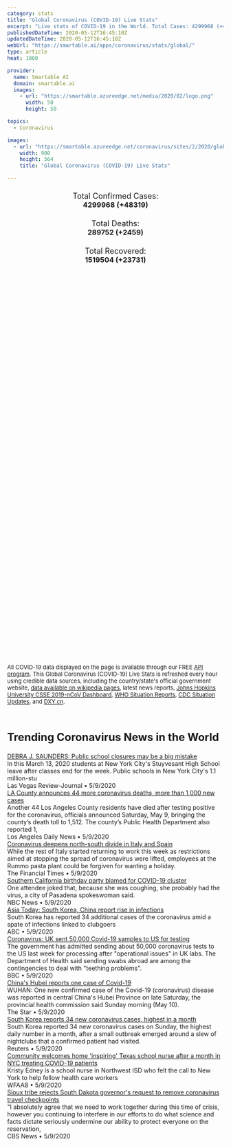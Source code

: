```yaml
---
category: stats
title: "Global Coronavirus (COVID-19) Live Stats"
excerpt: "Live stats of COVID-19 in the World. Total Cases: 4299968 (+48319), Deaths: 289752 (+2459), Recoveries: 1519504(+23731)."
publishedDateTime: 2020-05-12T16:45:10Z
updatedDateTime: 2020-05-12T16:45:10Z
webUrl: "https://smartable.ai/apps/coronavirus/stats/global/"
type: article
heat: 1000

provider:
  name: Smartable AI
  domain: smartable.ai
  images:
    - url: "https://smartable.azureedge.net/media/2020/02/logo.png"
      width: 50
      height: 50

topics:
  - Coronavirus

images:
  - url: "https://smartable.azureedge.net/coronavirus/sites/2/2020/global.jpg"
    width: 900
    height: 564
    title: "Global Coronavirus (COVID-19) Live Stats"

---
```

<div class="total-stats" style="text-align: center;">
    <h3>
	    <div style="font-size: 18px; font-weight: 400;">Total Confirmed Cases:</div>
	    4299968 (<span class='red'>+48319</span>)
    </h3>
    <h3>
	    <div style="font-size: 18px; font-weight: 400;">Total Deaths:</div>
	    289752 (<span class='red'>+2459</span>)
    </h3>
    <h3>
	    <div style="font-size: 18px; font-weight: 400;">Total Recovered:</div>
	    1519504 (<span class='green'>+23731</span>)
    </h3>
</div>

<script type="text/javascript" src="https://www.gstatic.com/charts/loader.js"></script>

<div id="time_series_chart" style="width: 100%; height: 400px;"></div>
<script type="text/javascript">
  google.charts.load('current', {'packages':['corechart']});
  google.charts.setOnLoadCallback(drawChart);
  function drawChart() {
    var data = google.visualization.arrayToDataTable([
      ['Date', 'Total Cases', 'Total Deaths', 'Total Recovered'],
      ['1/22/2020', 554, 17, 28],['1/23/2020', 653, 18, 30],['1/24/2020', 941, 26, 36],['1/25/2020', 1434, 42, 39],['1/26/2020', 2118, 56, 52],['1/27/2020', 2927, 82, 61],['1/28/2020', 5578, 131, 107],['1/29/2020', 6166, 133, 126],['1/30/2020', 8233, 171, 143],['1/31/2020', 9927, 213, 222],['2/1/2020', 12037, 259, 284],['2/2/2020', 16787, 362, 471],['2/3/2020', 19881, 426, 623],['2/4/2020', 23892, 492, 852],['2/5/2020', 27635, 564, 1121],['2/6/2020', 30794, 634, 1487],['2/7/2020', 34391, 719, 2011],['2/8/2020', 37120, 806, 2614],['2/9/2020', 40150, 906, 3244],['2/10/2020', 42762, 1013, 3944],['2/11/2020', 44802, 1113, 4683],['2/12/2020', 45221, 1118, 5151],['2/13/2020', 60368, 1371, 6295],['2/14/2020', 66885, 1523, 8054],['2/15/2020', 69030, 1666, 9395],['2/16/2020', 71224, 1770, 10865],['2/17/2020', 73258, 1868, 12583],['2/18/2020', 75136, 2007, 14352],['2/19/2020', 75639, 2122, 16121],['2/20/2020', 76197, 2247, 18178],['2/21/2020', 76819, 2251, 18890],['2/22/2020', 78572, 2458, 22886],['2/23/2020', 78958, 2469, 23394],['2/24/2020', 79561, 2629, 25228],['2/25/2020', 80406, 2708, 27906],['2/26/2020', 81379, 2770, 30387],['2/27/2020', 82736, 2814, 33280],['2/28/2020', 84102, 2872, 36714],['2/29/2020', 85999, 2941, 39785],['3/1/2020', 88356, 2996, 42719],['3/2/2020', 90293, 3085, 45605],['3/3/2020', 92824, 3160, 48231],['3/4/2020', 95097, 3254, 51173],['3/5/2020', 97859, 3348, 53799],['3/6/2020', 101759, 3460, 55867],['3/7/2020', 105796, 3558, 58361],['3/8/2020', 109758, 3802, 60714],['3/9/2020', 113471, 3988, 62514],['3/10/2020', 118139, 4262, 64406],['3/11/2020', 125774, 4611, 67010],['3/12/2020', 134155, 4976, 69079],['3/13/2020', 145731, 5436, 72505],['3/14/2020', 156873, 5839, 75893],['3/15/2020', 168668, 6516, 77708],['3/16/2020', 182807, 7171, 79832],['3/17/2020', 198674, 7989, 82706],['3/18/2020', 219190, 8966, 85729],['3/19/2020', 245687, 10047, 88425],['3/20/2020', 276386, 11419, 91929],['3/21/2020', 308268, 13073, 95621],['3/22/2020', 339251, 14721, 99048],['3/23/2020', 381628, 16555, 101556],['3/24/2020', 423197, 18924, 108468],['3/25/2020', 472164, 21316, 114588],['3/26/2020', 533644, 24090, 122334],['3/27/2020', 597501, 27375, 131107],['3/28/2020', 665002, 30854, 139541],['3/29/2020', 737292, 34525, 148096],['3/30/2020', 798302, 38268, 160899],['3/31/2020', 869454, 42725, 172531],['4/1/2020', 952771, 47787, 194713],['4/2/2020', 1031327, 53664, 211805],['4/3/2020', 1113671, 59390, 226513],['4/4/2020', 1194673, 65238, 246752],['4/5/2020', 1267735, 69973, 262634],['4/6/2020', 1338712, 75318, 284387],['4/7/2020', 1414326, 82609, 300646],['4/8/2020', 1500008, 88960, 328788],['4/9/2020', 1585405, 96185, 355165],['4/10/2020', 1680140, 103299, 377401],['4/11/2020', 1756993, 109372, 404474],['4/12/2020', 1854028, 114771, 435166],['4/13/2020', 1924537, 120225, 457636],['4/14/2020', 1999887, 127273, 493610],['4/15/2020', 2080939, 135079, 510922],['4/16/2020', 2176752, 143552, 548174],['4/17/2020', 2266531, 154821, 566644],['4/18/2020', 2343146, 161474, 593739],['4/19/2020', 2421344, 165969, 620803],['4/20/2020', 2495422, 171256, 647153],['4/21/2020', 2568640, 178042, 681610],['4/22/2020', 2646686, 184795, 708870],['4/23/2020', 2734566, 191441, 737543],['4/24/2020', 2832547, 197889, 786066],['4/25/2020', 2926221, 203740, 833231],['4/26/2020', 2999132, 207389, 877022],['4/27/2020', 3069410, 212101, 916866],['4/28/2020', 3144395, 218224, 952107],['4/29/2020', 3223810, 228560, 995771],['4/30/2020', 3309963, 234269, 1033606],['5/1/2020', 3393481, 239302, 1070466],['5/2/2020', 3483205, 244858, 1110695],['5/3/2020', 3564075, 248556, 1142380],['5/4/2020', 3640979, 252726, 1183660],['5/5/2020', 3721548, 258245, 1218567],['5/6/2020', 3816803, 264918, 1277832],['5/7/2020', 3913723, 270537, 1317352],['5/8/2020', 4010649, 276018, 1358428],['5/9/2020', 4097330, 280282, 1411984],['5/10/2020', 4176646, 283728, 1462759],['5/11/2020', 4251649, 287293, 1495773],['5/12/2020', 4299968, 289752, 1519504],
    ]);
    var options = {
      curveType: 'none',
      chartArea: {'width': '80%', 'height': '80%'},
      legend: { position: 'top' },
      lineWidth: 5,
      colors: ['#f60109', '#444444', '#81B71F']
    };
    var chart = new google.visualization.LineChart(document.getElementById('time_series_chart'));
    chart.draw(data, options);
  }
</script>

<div id="geo_chart" style="width: 100%; height: 500px;"></div>
<script type="text/javascript">
  google.charts.load('current', {
    'packages':['geochart'],
    'mapsApiKey': 'AIzaSyDk1HhVhLaveyKrUhhHZ5YwzIpEcbdal6U'
  });
  google.charts.setOnLoadCallback(drawRegionsMap);
  function drawRegionsMap() {
    var data = google.visualization.arrayToDataTable([
      ['Location', 'Total Cases', 'Total Deaths'],
      ["Afghanistan", 4963, 127],["Albania", 876, 31],["Algeria", 6067, 515],["Andorra", 755, 48],["Angola", 45, 2],["Anguilla", 3, 0],["Antigua and Barbuda", 25, 3],["Argentina", 6278, 317],["Armenia", 3538, 47],["Aruba", 101, 3],["Australia", 6971, 97],["Austria", 15961, 623],["Azerbaijan", 2589, 32],["Bahamas", 93, 11],["Bahrain", 5409, 9],["Bangladesh", 16660, 250],["Barbados", 84, 7],["Belarus", 24873, 142],["Belgium", 53779, 8761],["Belize", 18, 2],["Benin", 327, 2],["Bermuda", 119, 8],["Bhutan", 11, 0],["Bolivia", 2831, 122],["Bosnia and Herzegovina", 2158, 117],["Botswana", 24, 1],["Brazil", 172162, 11978],["British Virgin Islands", 7, 1],["Brunei", 141, 1],["Bulgaria", 2023, 95],["Burkina Faso", 760, 50],["Burma", 180, 6],["Cabo Verde", 267, 2],["Cambodia", 122, 0],["Cameroon", 2689, 125],["Canada", 71303, 5119],["Cape Verde", 1, 0],["CAR", 1, 0],["Cayman Islands", 84, 1],["Central African Republic", 143, 0],["Chad", 357, 40],["Channel Islands", 546, 41],["Chile", 31721, 335],["China", 84012, 4637],["Colombia", 11613, 479],["Costa Rica", 801, 7],["Cote d'Ivoire", 1730, 21],["Croatia", 2207, 91],["Cruise Ship: Diamond Princess", 712, 13],["Cuba", 1783, 77],["Curacao", 16, 1],["Cyprus", 903, 16],["Czechia", 8198, 283],["Democratic Republic of the Congo", 1102, 44],["Denmark", 10591, 533],["Djibouti", 1227, 3],["Dominica", 16, 0],["Dominican Republic", 10900, 402],["East Timor", 1, 0],["Ecuador", 30298, 2145],["Egypt", 9746, 533],["El Salvador", 998, 18],["Equatorial Guinea", 439, 4],["Eritrea", 39, 0],["Estonia", 1746, 61],["Eswatini", 175, 2],["Ethiopia", 261, 5],["Faeroe Islands", 187, 0],["Faroe Islands", 187, 0],["Fench Guiana", 5, 0],["Fiji", 18, 0],["Finland", 6003, 275],["France", 177423, 26643],["French Guiana", 144, 1],["French Polynesia", 60, 0],["Gabon", 802, 9],["Gambia", 22, 1],["Georgia", 639, 11],["Germany", 172812, 7676],["Ghana", 5127, 22],["Gibraltar", 147, 0],["Greece", 2744, 152],["Greenland", 11, 0],["Grenada", 21, 0],["Guadeloupe", 154, 13],["United States", 1383230, 81979],["Guatemala", 1114, 26],["Guernsey", 1, 0],["Guinea", 2213, 11],["Guinea-Bissau", 761, 3],["Guyana", 109, 10],["Haiti", 209, 16],["Holy See", 12, 0],["Honduras", 2100, 116],["Hungary", 3313, 425],["Iceland", 1801, 10],["India", 73981, 2408],["Indonesia", 14749, 1007],["Iran", 110767, 6733],["Iraq", 2913, 112],["Ireland", 23135, 1467],["Isle of Man", 330, 23],["Israel", 16526, 258],["Italy", 221216, 30911],["Jamaica", 505, 9],["Japan", 15847, 633],["Jersey", 2, 0],["Jordan", 576, 9],["Kazakhstan", 5279, 32],["Kenya", 715, 36],["Kosovo", 884, 28],["Kuwait", 10277, 75],["Kyrgyzstan", 1037, 12],["Laos", 19, 0],["Latvia", 950, 18],["Lebanon", 870, 26],["Liberia", 211, 20],["Libya", 64, 3],["Liechtenstein", 82, 1],["Lithuania", 1491, 50],["Luxembourg", 3894, 102],["Madagascar", 193, 0],["Malaysia", 6742, 109],["Maldives", 904, 3],["Mali", 712, 39],["Malta", 506, 5],["Martinique", 187, 14],["Mauritania", 8, 1],["Mauritius", 334, 10],["Mayotte", 1023, 11],["Mexico", 36327, 3573],["Moldova", 4995, 175],["Monaco", 96, 4],["Mongolia", 42, 0],["Montenegro", 324, 9],["Montserrat", 11, 1],["Morocco", 6380, 188],["Mozambique", 103, 0],["MS Zaandam", 9, 2],["Myanmar", 180, 6],["Namibia", 16, 0],["Nepal", 191, 0],["Netherlands", 42984, 5510],["New Caledonia", 18, 0],["New Zealand", 1497, 21],["Nicaragua", 16, 5],["Niger", 832, 46],["Nigeria", 4641, 150],["North Macedonia", 1674, 92],["Norway", 8132, 224],["Oman", 3721, 17],["Pakistan", 32674, 724],["Palestine", 375, 4],["Panama", 8616, 249],["Papua New Guinea", 8, 0],["Paraguay", 724, 10],["Peru", 68822, 1961],["Philippines", 11350, 751],["Poland", 16921, 839],["Portugal", 27913, 1163],["Qatar", 25149, 14],["Republic of the Congo", 333, 11],["Reunion", 436, 0],["Romania", 15778, 1002],["Russia", 232243, 2116],["Rwanda", 285, 0],["Saint Barthelemy", 6, 0],["Saint Kitts and Nevis", 15, 0],["Saint Lucia", 18, 0],["Saint Martin", 39, 3],["Saint Vincent and the Grenadines", 17, 0],["San Marino", 638, 41],["Saudi Arabia", 42925, 264],["Senegal", 1995, 19],["Serbia", 10243, 220],["Seychelles", 11, 0],["Singapore", 24671, 21],["Sint Maarten", 76, 15],["Slovakia", 1465, 27],["Slovenia", 1461, 102],["Somalia", 1089, 52],["South Africa", 11350, 206],["South Korea", 10936, 258],["Spain", 269520, 26920],["Sri Lanka", 879, 9],["Sudan", 1526, 74],["Suriname", 10, 1],["Sweden", 27272, 3313],["Switzerland", 30380, 1867],["Syria", 47, 5],["Taiwan", 440, 7],["Tanzania", 509, 21],["Thailand", 3017, 56],["The Bahamas", 93, 11],["The Gambia", 22, 1],["Timor-Leste", 24, 0],["Togo", 181, 11],["Trinidad and Tobago", 116, 8],["Tunisia", 1032, 45],["Turkey", 139771, 3841],["Turks and Caicos", 12, 1],["Turks and Caicos Islands", 12, 1],["Uganda", 122, 0],["Ukraine", 16023, 425],["United Arab Emirates", 19661, 203],["United Kingdom", 226463, 32692],["Uruguay", 711, 19],["Uzbekistan", 2519, 10],["Venezuela", 422, 16],["Vietnam", 288, 0],["West Bank and Gaza", 495, 4],["Zambia", 441, 7],["Zimbabwe", 40, 4],["Sierra Leone", 338, 19],["Burundi", 15, 1],["Caribbean Netherlands", 6, 0],["Malawi", 57, 3],["Falkland Islands", 13, 0],["Western Sahara", 6, 0],["Saint Pierre Miquelon", 1, 0],["South Sudan", 156, 0],["Sao Tome and Principe", 208, 5],["Yemen", 65, 10],["Falkland Islands (Malvinas)", 13, 0],["Saint Pierre and Miquelon", 1, 0],["Tajikistan", 661, 21],["Comoros", 11, 1],
    ]);
    var options = {
      backgroundColor: {fill:'transparent',stroke:'#FFF' ,strokeWidth:0 }, 
      region: 'world', 
      resolution: 'countries',
      colorAxis: {
          colors: ['#ED9CA1', '#f60109', '#7A0109']
      }
    };
    var chart = new google.visualization.GeoChart(document.getElementById('geo_chart'));
    chart.draw(data, options);
  };
</script>

<div id="geo_table"></div>
<script type="text/javascript">
  google.charts.load('current', {'packages':['table']});
  google.charts.setOnLoadCallback(drawTable);
  function drawTable() {
    var data = new google.visualization.DataTable();
    data.addColumn('string', 'Location');
    data.addColumn('number', 'Total Cases');
    data.addColumn('number', 'New Cases');
    data.addColumn('number', 'Active Cases');
    data.addColumn('number', 'Total Deaths');
    data.addColumn('number', 'New Deaths');
    data.addColumn('number', 'Total Recovered');
    data.addRows([
      [{v:"Afghanistan", f:"Afghanistan"}, 4963, 276, 4226, 127, 5, 610],[{v:"Albania", f:"Albania"}, 876, 4, 163, 31, 0, 682],[{v:"Algeria", f:"Algeria"}, 6067, 176, 2554, 515, 8, 2998],[{v:"Andorra", f:"Andorra"}, 755, 0, 157, 48, 0, 550],[{v:"Angola", f:"Angola"}, 45, 0, 30, 2, 0, 13],[{v:"Anguilla", f:"Anguilla"}, 3, 0, 0, 0, 0, 3],[{v:"Antigua and Barbuda", f:"Antigua and Barbuda"}, 25, 0, 3, 3, 0, 19],[{v:"Argentina", f:"Argentina"}, 6278, 0, 4099, 317, 3, 1862],[{v:"Armenia", f:"Armenia"}, 3538, 146, 2061, 47, 1, 1430],[{v:"Aruba", f:"Aruba"}, 101, 0, 9, 3, 0, 89],[{v:"Australia", f:"<a href='https://smartable.ai/apps/coronavirus/stats/australia/'>Australia</a>"}, 6971, 0, 643, 97, 0, 6231],[{v:"Austria", f:"Austria"}, 15961, 79, 1190, 623, 3, 14148],[{v:"Azerbaijan", f:"Azerbaijan"}, 2589, 0, 877, 32, 0, 1680],[{v:"Bahamas", f:"Bahamas"}, 93, 0, 43, 11, 0, 39],[{v:"Bahrain", f:"Bahrain"}, 5409, 173, 3218, 9, 1, 2182],[{v:"Bangladesh", f:"Bangladesh"}, 16660, 969, 13263, 250, 11, 3147],[{v:"Barbados", f:"Barbados"}, 84, 0, 20, 7, 0, 57],[{v:"Belarus", f:"Belarus"}, 24873, 967, 17757, 142, 7, 6974],[{v:"Belgium", f:"Belgium"}, 53779, 330, 31286, 8761, 54, 13732],[{v:"Belize", f:"Belize"}, 18, 0, 0, 2, 0, 16],[{v:"Benin", f:"Benin"}, 327, 8, 249, 2, 0, 76],[{v:"Bermuda", f:"Bermuda"}, 119, 0, 45, 8, 0, 66],[{v:"Bhutan", f:"Bhutan"}, 11, 0, 6, 0, 0, 5],[{v:"Bolivia", f:"Bolivia"}, 2831, 0, 2410, 122, 0, 299],[{v:"Bosnia and Herzegovina", f:"Bosnia and Herzegovina"}, 2158, 17, 873, 117, 4, 1168],[{v:"Botswana", f:"Botswana"}, 24, 0, 11, 1, 0, 12],[{v:"Brazil", f:"Brazil"}, 172162, 2568, 92800, 11978, 325, 67384],[{v:"British Virgin Islands", f:"British Virgin Islands"}, 7, 0, 2, 1, 0, 4],[{v:"Brunei", f:"Brunei"}, 141, 0, 6, 1, 0, 134],[{v:"Bulgaria", f:"Bulgaria"}, 2023, 19, 1452, 95, 2, 476],[{v:"Burkina Faso", f:"Burkina Faso"}, 760, 0, 126, 50, 0, 584],[{v:"Burma", f:"Burma"}, 180, 0, 100, 6, 0, 74],[{v:"Cabo Verde", f:"Cabo Verde"}, 267, 7, 207, 2, 0, 58],[{v:"Cambodia", f:"Cambodia"}, 122, 0, 1, 0, 0, 121],[{v:"Cameroon", f:"Cameroon"}, 2689, 0, 1040, 125, 0, 1524],[{v:"Canada", f:"<a href='https://smartable.ai/apps/coronavirus/stats/canada/'>Canada</a>"}, 71303, 39, 57974, 5119, 3, 8210],[{v:"Cape Verde", f:"Cape Verde"}, 1, 0, 1, 0, 0, 0],[{v:"CAR", f:"CAR"}, 1, 0, 1, 0, 0, 0],[{v:"Cayman Islands", f:"Cayman Islands"}, 84, 0, 36, 1, 0, 47],[{v:"Central African Republic", f:"Central African Republic"}, 143, 0, 133, 0, 0, 10],[{v:"Chad", f:"Chad"}, 357, 35, 241, 40, 9, 76],[{v:"Channel Islands", f:"Channel Islands"}, 546, 0, 53, 41, 0, 452],[{v:"Chile", f:"Chile"}, 31721, 1658, 17261, 335, 12, 14125],[{v:"China", f:"<a href='https://smartable.ai/apps/coronavirus/stats/china/'>China</a>"}, 84012, 0, 0, 4637, 0, 80046],[{v:"Colombia", f:"Colombia"}, 11613, 0, 8309, 479, 0, 2825],[{v:"Costa Rica", f:"Costa Rica"}, 801, 0, 277, 7, 0, 517],[{v:"Cote d'Ivoire", f:"Cote d'Ivoire"}, 1730, 0, 891, 21, 0, 818],[{v:"Croatia", f:"Croatia"}, 2207, 11, 308, 91, 0, 1808],[{v:"Cruise Ship: Diamond Princess", f:"Cruise Ship: Diamond Princess"}, 712, 0, 48, 13, 0, 651],[{v:"Cuba", f:"Cuba"}, 1783, 0, 477, 77, 0, 1229],[{v:"Curacao", f:"Curacao"}, 16, 0, 1, 1, 0, 14],[{v:"Cyprus", f:"Cyprus"}, 903, 2, 486, 16, 0, 401],[{v:"Czechia", f:"Czechia"}, 8198, 21, 3050, 283, 0, 4865],[{v:"Democratic Republic of the Congo", f:"Democratic Republic of the Congo"}, 1102, 78, 912, 44, 3, 146],[{v:"Denmark", f:"Denmark"}, 10591, 78, 1730, 533, 0, 8328],[{v:"Djibouti", f:"Djibouti"}, 1227, 0, 352, 3, 0, 872],[{v:"Dominica", f:"Dominica"}, 16, 0, 1, 0, 0, 15],[{v:"Dominican Republic", f:"Dominican Republic"}, 10900, 266, 7277, 402, 9, 3221],[{v:"East Timor", f:"East Timor"}, 1, 0, 1, 0, 0, 0],[{v:"Ecuador", f:"Ecuador"}, 30298, 0, 24720, 2145, 0, 3433],[{v:"Egypt", f:"Egypt"}, 9746, 0, 7041, 533, 0, 2172],[{v:"El Salvador", f:"El Salvador"}, 998, 0, 631, 18, 0, 349],[{v:"Equatorial Guinea", f:"Equatorial Guinea"}, 439, 0, 422, 4, 0, 13],[{v:"Eritrea", f:"Eritrea"}, 39, 0, 1, 0, 0, 38],[{v:"Estonia", f:"Estonia"}, 1746, 5, 908, 61, 0, 777],[{v:"Eswatini", f:"Eswatini"}, 175, 0, 145, 2, 0, 28],[{v:"Ethiopia", f:"Ethiopia"}, 261, 11, 150, 5, 0, 106],[{v:"Faeroe Islands", f:"Faeroe Islands"}, 187, 0, 0, 0, 0, 187],[{v:"Faroe Islands", f:"Faroe Islands"}, 187, 0, 0, 0, 0, 187],[{v:"Fench Guiana", f:"Fench Guiana"}, 5, 0, 5, 0, 0, 0],[{v:"Fiji", f:"Fiji"}, 18, 0, 4, 0, 0, 14],[{v:"Finland", f:"Finland"}, 6003, 19, 1428, 275, 4, 4300],[{v:"France", f:"<a href='https://smartable.ai/apps/coronavirus/stats/france/'>France</a>"}, 177423, 0, 94056, 26643, 0, 56724],[{v:"French Guiana", f:"French Guiana"}, 144, 0, 21, 1, 0, 122],[{v:"French Polynesia", f:"French Polynesia"}, 60, 0, 4, 0, 0, 56],[{v:"Gabon", f:"Gabon"}, 802, 0, 666, 9, 0, 127],[{v:"Gambia", f:"Gambia"}, 22, 0, 11, 1, 0, 10],[{v:"Georgia", f:"<a href='https://smartable.ai/apps/coronavirus/stats/us-ga/'>Georgia</a>"}, 639, 0, 279, 11, 0, 349],[{v:"Germany", f:"<a href='https://smartable.ai/apps/coronavirus/stats/germany/'>Germany</a>"}, 172812, 236, 17936, 7676, 15, 147200],[{v:"Ghana", f:"Ghana"}, 5127, 427, 4611, 22, 0, 494],[{v:"Gibraltar", f:"Gibraltar"}, 147, 0, 4, 0, 0, 143],[{v:"Greece", f:"Greece"}, 2744, 18, 1218, 152, 1, 1374],[{v:"Greenland", f:"Greenland"}, 11, 0, 0, 0, 0, 11],[{v:"Grenada", f:"Grenada"}, 21, 0, 8, 0, 0, 13],[{v:"Guadeloupe", f:"Guadeloupe"}, 154, 0, 37, 13, 0, 104],[{v:"United States", f:"<a href='https://smartable.ai/apps/coronavirus/stats/us/'>United States</a>"}, 1383230, 7001, 1047683, 81979, 444, 253568],[{v:"Guatemala", f:"Guatemala"}, 1114, 0, 977, 26, 0, 111],[{v:"Guernsey", f:"Guernsey"}, 1, 0, 1, 0, 0, 0],[{v:"Guinea", f:"Guinea"}, 2213, 67, 1431, 11, 0, 771],[{v:"Guinea-Bissau", f:"Guinea-Bissau"}, 761, 0, 732, 3, 0, 26],[{v:"Guyana", f:"Guyana"}, 109, 0, 63, 10, 0, 36],[{v:"Haiti", f:"Haiti"}, 209, 0, 176, 16, 0, 17],[{v:"Holy See", f:"Holy See"}, 12, 0, 10, 0, 0, 2],[{v:"Honduras", f:"Honduras"}, 2100, 0, 1778, 116, 0, 206],[{v:"Hungary", f:"Hungary"}, 3313, 0, 1881, 425, 0, 1007],[{v:"Iceland", f:"Iceland"}, 1801, 0, 15, 10, 0, 1776],[{v:"India", f:"<a href='https://smartable.ai/apps/coronavirus/stats/india/'>India</a>"}, 73981, 3154, 47449, 2408, 114, 24124],[{v:"Indonesia", f:"Indonesia"}, 14749, 484, 10679, 1007, 16, 3063],[{v:"Iran", f:"<a href='https://smartable.ai/apps/coronavirus/stats/iran/'>Iran</a>"}, 110767, 1481, 15677, 6733, 48, 88357],[{v:"Iraq", f:"Iraq"}, 2913, 95, 898, 112, 2, 1903],[{v:"Ireland", f:"Ireland"}, 23135, 0, 4558, 1467, 0, 17110],[{v:"Isle of Man", f:"Isle of Man"}, 330, 0, 36, 23, 0, 271],[{v:"Israel", f:"Israel"}, 16526, 20, 4312, 258, 0, 11956],[{v:"Italy", f:"<a href='https://smartable.ai/apps/coronavirus/stats/italy/'>Italy</a>"}, 221216, 1402, 81266, 30911, 172, 109039],[{v:"Jamaica", f:"Jamaica"}, 505, 0, 406, 9, 0, 90],[{v:"Japan", f:"<a href='https://smartable.ai/apps/coronavirus/stats/japan/'>Japan</a>"}, 15847, 0, 6921, 633, 0, 8293],[{v:"Jersey", f:"Jersey"}, 2, 0, 2, 0, 0, 0],[{v:"Jordan", f:"Jordan"}, 576, 14, 177, 9, 0, 390],[{v:"Kazakhstan", f:"Kazakhstan"}, 5279, 39, 3139, 32, 0, 2108],[{v:"Kenya", f:"Kenya"}, 715, 15, 420, 36, 3, 259],[{v:"Kosovo", f:"Kosovo"}, 884, 0, 201, 28, 0, 655],[{v:"Kuwait", f:"Kuwait"}, 10277, 991, 7101, 75, 10, 3101],[{v:"Kyrgyzstan", f:"Kyrgyzstan"}, 1037, 0, 316, 12, 0, 709],[{v:"Laos", f:"Laos"}, 19, 0, 6, 0, 0, 13],[{v:"Latvia", f:"Latvia"}, 950, 4, 305, 18, 0, 627],[{v:"Lebanon", f:"Lebanon"}, 870, 11, 610, 26, 0, 234],[{v:"Liberia", f:"Liberia"}, 211, 0, 106, 20, 0, 85],[{v:"Libya", f:"Libya"}, 64, 0, 33, 3, 0, 28],[{v:"Liechtenstein", f:"Liechtenstein"}, 82, 0, 26, 1, 0, 55],[{v:"Lithuania", f:"Lithuania"}, 1491, 6, 591, 50, 0, 850],[{v:"Luxembourg", f:"Luxembourg"}, 3894, 6, 182, 102, 1, 3610],[{v:"Madagascar", f:"Madagascar"}, 193, 0, 92, 0, 0, 101],[{v:"Malaysia", f:"Malaysia"}, 6742, 16, 1410, 109, 0, 5223],[{v:"Maldives", f:"Maldives"}, 904, 7, 872, 3, 0, 29],[{v:"Mali", f:"Mali"}, 712, 0, 296, 39, 0, 377],[{v:"Malta", f:"Malta"}, 506, 3, 67, 5, 0, 434],[{v:"Martinique", f:"Martinique"}, 187, 0, 82, 14, 0, 91],[{v:"Mauritania", f:"Mauritania"}, 8, 0, 1, 1, 0, 6],[{v:"Mauritius", f:"Mauritius"}, 334, 0, 2, 10, 0, 322],[{v:"Mayotte", f:"Mayotte"}, 1023, 0, 520, 11, 0, 492],[{v:"Mexico", f:"Mexico"}, 36327, 0, 9654, 3573, 0, 23100],[{v:"Moldova", f:"Moldova"}, 4995, 0, 2840, 175, 0, 1980],[{v:"Monaco", f:"Monaco"}, 96, 0, 7, 4, 0, 85],[{v:"Mongolia", f:"Mongolia"}, 42, 0, 27, 0, 0, 15],[{v:"Montenegro", f:"Montenegro"}, 324, 0, 17, 9, 0, 298],[{v:"Montserrat", f:"Montserrat"}, 11, 0, 2, 1, 0, 8],[{v:"Morocco", f:"Morocco"}, 6380, 99, 3262, 188, 0, 2930],[{v:"Mozambique", f:"Mozambique"}, 103, 0, 69, 0, 0, 34],[{v:"MS Zaandam", f:"MS Zaandam"}, 9, 0, 7, 2, 0, 0],[{v:"Myanmar", f:"Myanmar"}, 180, 0, 100, 6, 0, 74],[{v:"Namibia", f:"Namibia"}, 16, 0, 5, 0, 0, 11],[{v:"Nepal", f:"Nepal"}, 191, 57, 158, 0, 0, 33],[{v:"Netherlands", f:"<a href='https://smartable.ai/apps/coronavirus/stats/netherlands/'>Netherlands</a>"}, 42984, 196, 37224, 5510, 54, 250],[{v:"New Caledonia", f:"New Caledonia"}, 18, 0, 0, 0, 0, 18],[{v:"New Zealand", f:"New Zealand"}, 1497, 0, 78, 21, 0, 1398],[{v:"Nicaragua", f:"Nicaragua"}, 16, 0, 4, 5, 0, 7],[{v:"Niger", f:"Niger"}, 832, 0, 149, 46, 0, 637],[{v:"Nigeria", f:"Nigeria"}, 4641, 0, 3589, 150, 0, 902],[{v:"North Macedonia", f:"North Macedonia"}, 1674, 10, 377, 92, 1, 1205],[{v:"Norway", f:"Norway"}, 8132, 0, 7876, 224, 0, 32],[{v:"Oman", f:"Oman"}, 3721, 148, 2454, 17, 0, 1250],[{v:"Pakistan", f:"Pakistan"}, 32674, 593, 23395, 724, 18, 8555],[{v:"Palestine", f:"Palestine"}, 375, 0, 55, 4, 0, 316],[{v:"Panama", f:"Panama"}, 8616, 0, 3680, 249, 0, 4687],[{v:"Papua New Guinea", f:"Papua New Guinea"}, 8, 0, 0, 0, 0, 8],[{v:"Paraguay", f:"Paraguay"}, 724, 0, 544, 10, 0, 170],[{v:"Peru", f:"Peru"}, 68822, 0, 44455, 1961, 0, 22406],[{v:"Philippines", f:"Philippines"}, 11350, 264, 8493, 751, 25, 2106],[{v:"Poland", f:"Poland"}, 16921, 595, 9951, 839, 28, 6131],[{v:"Portugal", f:"Portugal"}, 27913, 234, 23737, 1163, 19, 3013],[{v:"Qatar", f:"Qatar"}, 25149, 1526, 22116, 14, 0, 3019],[{v:"Republic of the Congo", f:"Republic of the Congo"}, 333, 0, 269, 11, 0, 53],[{v:"Reunion", f:"Reunion"}, 436, 0, 82, 0, 0, 354],[{v:"Romania", f:"Romania"}, 15778, 190, 7091, 1002, 20, 7685],[{v:"Russia", f:"Russia"}, 232243, 10899, 186615, 2116, 107, 43512],[{v:"Rwanda", f:"Rwanda"}, 285, 0, 135, 0, 0, 150],[{v:"Saint Barthelemy", f:"Saint Barthelemy"}, 6, 0, 0, 0, 0, 6],[{v:"Saint Kitts and Nevis", f:"Saint Kitts and Nevis"}, 15, 0, 1, 0, 0, 14],[{v:"Saint Lucia", f:"Saint Lucia"}, 18, 0, 1, 0, 0, 17],[{v:"Saint Martin", f:"Saint Martin"}, 39, 0, 6, 3, 0, 30],[{v:"Saint Vincent and the Grenadines", f:"Saint Vincent and the Grenadines"}, 17, 0, 8, 0, 0, 9],[{v:"San Marino", f:"San Marino"}, 638, 1, 436, 41, 0, 161],[{v:"Saudi Arabia", f:"Saudi Arabia"}, 42925, 1911, 27404, 264, 9, 15257],[{v:"Senegal", f:"Senegal"}, 1995, 109, 1234, 19, 0, 742],[{v:"Serbia", f:"Serbia"}, 10243, 67, 6423, 220, 2, 3600],[{v:"Seychelles", f:"Seychelles"}, 11, 0, 1, 0, 0, 10],[{v:"Singapore", f:"<a href='https://smartable.ai/apps/coronavirus/stats/singapore/'>Singapore</a>"}, 24671, 849, 20799, 21, 0, 3851],[{v:"Sint Maarten", f:"Sint Maarten"}, 76, 0, 15, 15, 0, 46],[{v:"Slovakia", f:"Slovakia"}, 1465, 8, 455, 27, 1, 983],[{v:"Slovenia", f:"Slovenia"}, 1461, 1, 1100, 102, 0, 259],[{v:"Somalia", f:"Somalia"}, 1089, 0, 916, 52, 0, 121],[{v:"South Africa", f:"South Africa"}, 11350, 698, 6787, 206, 0, 4357],[{v:"South Korea", f:"<a href='https://smartable.ai/apps/coronavirus/stats/south-korea/'>South Korea</a>"}, 10936, 0, 1008, 258, 0, 9670],[{v:"Spain", f:"<a href='https://smartable.ai/apps/coronavirus/stats/spain/'>Spain</a>"}, 269520, 1377, 62130, 26920, 176, 180470],[{v:"Sri Lanka", f:"Sri Lanka"}, 879, 10, 504, 9, 0, 366],[{v:"Sudan", f:"Sudan"}, 1526, 0, 1290, 74, 0, 162],[{v:"Suriname", f:"Suriname"}, 10, 0, 0, 1, 0, 9],[{v:"Sweden", f:"<a href='https://smartable.ai/apps/coronavirus/stats/sweden/'>Sweden</a>"}, 27272, 602, 18988, 3313, 57, 4971],[{v:"Switzerland", f:"<a href='https://smartable.ai/apps/coronavirus/stats/switzerland/'>Switzerland</a>"}, 30380, 36, 1713, 1867, 22, 26800],[{v:"Syria", f:"Syria"}, 47, 0, 13, 5, 0, 29],[{v:"Taiwan", f:"Taiwan"}, 440, 0, 61, 7, 0, 372],[{v:"Tanzania", f:"Tanzania"}, 509, 0, 305, 21, 0, 183],[{v:"Thailand", f:"Thailand"}, 3017, 0, 163, 56, 0, 2798],[{v:"The Bahamas", f:"The Bahamas"}, 93, 0, 43, 11, 0, 39],[{v:"The Gambia", f:"The Gambia"}, 22, 0, 11, 1, 0, 10],[{v:"Timor-Leste", f:"Timor-Leste"}, 24, 0, 3, 0, 0, 21],[{v:"Togo", f:"Togo"}, 181, 0, 81, 11, 0, 89],[{v:"Trinidad and Tobago", f:"Trinidad and Tobago"}, 116, 0, 1, 8, 0, 107],[{v:"Tunisia", f:"Tunisia"}, 1032, 0, 260, 45, 0, 727],[{v:"Turkey", f:"Turkey"}, 139771, 0, 40150, 3841, 0, 95780],[{v:"Turks and Caicos", f:"Turks and Caicos"}, 12, 0, 3, 1, 0, 8],[{v:"Turks and Caicos Islands", f:"Turks and Caicos Islands"}, 12, 0, 3, 1, 0, 8],[{v:"Uganda", f:"Uganda"}, 122, 1, 67, 0, 0, 55],[{v:"Ukraine", f:"Ukraine"}, 16023, 0, 12225, 425, 0, 3373],[{v:"United Arab Emirates", f:"United Arab Emirates"}, 19661, 783, 13446, 203, 2, 6012],[{v:"United Kingdom", f:"<a href='https://smartable.ai/apps/coronavirus/stats/uk/'>United Kingdom</a>"}, 226463, 3403, 193427, 32692, 627, 344],[{v:"Uruguay", f:"Uruguay"}, 711, 0, 169, 19, 0, 523],[{v:"Uzbekistan", f:"Uzbekistan"}, 2519, 10, 499, 10, 0, 2010],[{v:"Venezuela", f:"Venezuela"}, 422, 0, 201, 16, 0, 205],[{v:"Vietnam", f:"Vietnam"}, 288, 0, 36, 0, 0, 252],[{v:"West Bank and Gaza", f:"West Bank and Gaza"}, 495, 0, 175, 4, 0, 316],[{v:"Zambia", f:"Zambia"}, 441, 174, 317, 7, 0, 117],[{v:"Zimbabwe", f:"Zimbabwe"}, 40, 0, 27, 4, 0, 9],[{v:"Sierra Leone", f:"Sierra Leone"}, 338, 0, 247, 19, 0, 72],[{v:"Burundi", f:"Burundi"}, 15, 0, 7, 1, 0, 7],[{v:"Caribbean Netherlands", f:"Caribbean Netherlands"}, 6, 0, 6, 0, 0, 0],[{v:"Malawi", f:"Malawi"}, 57, 0, 30, 3, 0, 24],[{v:"Falkland Islands", f:"Falkland Islands"}, 13, 0, 0, 0, 0, 13],[{v:"Western Sahara", f:"Western Sahara"}, 6, 0, 0, 0, 0, 6],[{v:"Saint Pierre Miquelon", f:"Saint Pierre Miquelon"}, 1, 0, 0, 0, 0, 1],[{v:"South Sudan", f:"South Sudan"}, 156, 0, 154, 0, 0, 2],[{v:"Sao Tome and Principe", f:"Sao Tome and Principe"}, 208, 0, 199, 5, 0, 4],[{v:"Yemen", f:"Yemen"}, 65, 9, 54, 10, 1, 1],[{v:"Falkland Islands (Malvinas)", f:"Falkland Islands (Malvinas)"}, 13, 0, 0, 0, 0, 13],[{v:"Saint Pierre and Miquelon", f:"Saint Pierre and Miquelon"}, 1, 0, 0, 0, 0, 1],[{v:"Tajikistan", f:"Tajikistan"}, 661, 0, 640, 21, 0, 0],[{v:"Comoros", f:"Comoros"}, 11, 0, 10, 1, 0, 0],
    ]);
    data.setProperty(0, 0, 'style', 'min-width:100px');
    var table = new google.visualization.Table(document.getElementById('geo_table'));
    table.draw(data, {allowHtml: true, sortColumn: 2, sortAscending: false, width: '660px', height: '100%'});
  }
</script>

<span style="font-size: 13px">All COVID-19 data displayed on the page is available through our FREE <a href="https://developer.smartable.ai">API program</a>. This Global Coronavirus (COVID-19) Live Stats is refreshed every hour using credible data sources, including the country/state's official government website, <a href="https://en.wikipedia.org/wiki/2019%E2%80%9320_coronavirus_pandemic" target="_blank">data available on wikipedia pages</a>, latest news reports, <a href="https://systems.jhu.edu/research/public-health/ncov/" target="_blank">Johns Hopkins University CSSE 2019-nCoV Dashboard</a>, <a href="https://www.who.int/emergencies/diseases/novel-coronavirus-2019/situation-reports" target="_blank">WHO Situation Reports</a>, <a href="https://www.cdc.gov/coronavirus/2019-ncov/index.html" target="_blank">CDC Situation Updates</a>, and <a href="https://ncov.dxy.cn/ncovh5/view/pneumonia" target="_blank">DXY.cn</a>.</span>


<h2 id="news" class="center" style="margin-top: 60px; font-size: 25px;">Trending Coronavirus News in the World</h2>
<div class="row">
<div class="col-md-6 col-sm-12">
  <div class="content-card">
	<a href="https://www.reviewjournal.com/opinion/opinion-columns/debra-saunders/debra-j-saunders-public-school-closures-may-be-a-big-mistake-2024988/"><div class="card-image" style="background-image: url(https://www.reviewjournal.com/wp-content/uploads/2020/05/13720800_web1_cmyk_13622881-f3b139580d224e70912de143d76901f4.jpg?w=600)"></div></a>
	<div class="content">
		<div class="card-title"><a href="https://www.reviewjournal.com/opinion/opinion-columns/debra-saunders/debra-j-saunders-public-school-closures-may-be-a-big-mistake-2024988/">DEBRA J. SAUNDERS: Public school closures may be a big mistake</a></div>
		<div class="card-excerpt">In this March 13, 2020  students at New York City's Stuyvesant High School leave after classes end for the week. Public schools in New York City's 1.1 million-stu</div>
		<div class="card-meta">
			<span class="card-provider">Las Vegas Review-Journal</span> • <span class="card-date">5/9/2020</span>
		</div>
	</div>
  </div>
</div>
<div class="col-md-6 col-sm-12">
  <div class="content-card">
	<a href="https://www.dailynews.com/2020/05/09/la-county-announces-44-more-coronavirus-deaths-more-than-1000-new-cases/"><div class="card-image" style="background-image: url(https://www.dailynews.com/wp-content/uploads/2020/05/LDN-L-VIRUS-LA-0313-01-SR-1.jpg?w=1024&h=682)"></div></a>
	<div class="content">
		<div class="card-title"><a href="https://www.dailynews.com/2020/05/09/la-county-announces-44-more-coronavirus-deaths-more-than-1000-new-cases/">LA County announces 44 more coronavirus deaths, more than 1,000 new cases</a></div>
		<div class="card-excerpt">Another 44 Los Angeles County residents have died after testing positive for the coronavirus, officials announced Saturday, May 9, bringing the county’s death toll to 1,512. The county’s Public Health Department also reported 1,</div>
		<div class="card-meta">
			<span class="card-provider">Los Angeles Daily News</span> • <span class="card-date">5/9/2020</span>
		</div>
	</div>
  </div>
</div>
<div class="col-md-6 col-sm-12">
  <div class="content-card">
	<a href="https://www.ft.com/content/6c2ad256-9452-4480-9d98-2444b07675d4"><div class="card-image" style="background-image: url(https://www.ft.com/__origami/service/image/v2/images/raw/https%3A%2F%2Fd1e00ek4ebabms.cloudfront.net%2Fproduction%2F8e4ceb41-68fe-4f0b-b74b-87500afd027b.jpg?source=google-amp&fit=scale-down&width=500)"></div></a>
	<div class="content">
		<div class="card-title"><a href="https://www.ft.com/content/6c2ad256-9452-4480-9d98-2444b07675d4">Coronavirus deepens north-south divide in Italy and Spain</a></div>
		<div class="card-excerpt">While the rest of Italy started returning to work this week as restrictions aimed at stopping the spread of coronavirus were lifted, employees at the Rummo pasta plant could be forgiven for wanting a holiday.</div>
		<div class="card-meta">
			<span class="card-provider">The Financial Times</span> • <span class="card-date">5/9/2020</span>
		</div>
	</div>
  </div>
</div>
<div class="col-md-6 col-sm-12">
  <div class="content-card">
	<a href="https://www.nbcnews.com/news/us-news/southern-california-birthday-party-blamed-covid-19-cluster-n1203821"><div class="card-image" style="background-image: url(https://media3.s-nbcnews.com/i/newscms/2020_19/3343826/200509-pasadena-al-1700_11d43d196d0261a8dea45051909d77e1.jpg)"></div></a>
	<div class="content">
		<div class="card-title"><a href="https://www.nbcnews.com/news/us-news/southern-california-birthday-party-blamed-covid-19-cluster-n1203821">Southern California birthday party blamed for COVID-19 cluster</a></div>
		<div class="card-excerpt">One attendee joked that, because she was coughing, she probably had the virus, a city of Pasadena spokeswoman said.</div>
		<div class="card-meta">
			<span class="card-provider">NBC News</span> • <span class="card-date">5/9/2020</span>
		</div>
	</div>
  </div>
</div>
<div class="col-md-6 col-sm-12">
  <div class="content-card">
	<a href="https://abcnews.go.com/Health/wireStory/asia-today-south-korea-china-report-rise-infections-70601425"><div class="card-image" style="background-image: url(https://s.abcnews.com/images/Health/WireAP_f55b8e15c6aa41649bd791bbb67ce260_16x9_992.jpg)"></div></a>
	<div class="content">
		<div class="card-title"><a href="https://abcnews.go.com/Health/wireStory/asia-today-south-korea-china-report-rise-infections-70601425">Asia Today: South Korea, China report rise in infections</a></div>
		<div class="card-excerpt">South Korea has reported 34 additional cases of the coronavirus amid a spate of infections linked to clubgoers</div>
		<div class="card-meta">
			<span class="card-provider">ABC</span> • <span class="card-date">5/9/2020</span>
		</div>
	</div>
  </div>
</div>
<div class="col-md-6 col-sm-12">
  <div class="content-card">
	<a href="https://www.bbc.com/news/uk-52603566"><div class="card-image" style="background-image: url(https://ichef.bbci.co.uk/news/1024/cpsprodpb/F6CD/production/_112218136_gettyimages-1210981020.jpg)"></div></a>
	<div class="content">
		<div class="card-title"><a href="https://www.bbc.com/news/uk-52603566">Coronavirus: UK sent 50,000 Covid-19 samples to US for testing</a></div>
		<div class="card-excerpt">The government has admitted sending about 50,000 coronavirus tests to the US last week for processing after "operational issues" in UK labs. The Department of Health said sending swabs abroad are among the contingencies to deal with "teething problems".</div>
		<div class="card-meta">
			<span class="card-provider">BBC</span> • <span class="card-date">5/9/2020</span>
		</div>
	</div>
  </div>
</div>
<div class="col-md-6 col-sm-12">
  <div class="content-card">
	<a href="https://www.thestar.com.my/news/regional/2020/05/10/china039s-hubei-reports-one-case-of-covid-19"><div class="card-image" style="background-image: url(https://apicms.thestar.com.my/uploads/images/2020/05/10/675838.jpg)"></div></a>
	<div class="content">
		<div class="card-title"><a href="https://www.thestar.com.my/news/regional/2020/05/10/china039s-hubei-reports-one-case-of-covid-19">China's Hubei reports one case of Covid-19</a></div>
		<div class="card-excerpt">WUHAN: One new confirmed case of the Covid-19 (coronavirus) disease was reported in central China's Hubei Province on late Saturday, the provincial health commission said Sunday morning (May 10).</div>
		<div class="card-meta">
			<span class="card-provider">The Star</span> • <span class="card-date">5/9/2020</span>
		</div>
	</div>
  </div>
</div>
<div class="col-md-6 col-sm-12">
  <div class="content-card">
	<a href="https://www.reuters.com/article/us-health-coronavirus-southkorea-idUSKBN22M028"><div class="card-image" style="background-image: url(https://s2.reutersmedia.net/resources/r/?m=02&d=20200510&t=2&i=1518074993&w=&fh=545px&fw=&ll=&pl=&sq=&r=LYNXMPEG4902H)"></div></a>
	<div class="content">
		<div class="card-title"><a href="https://www.reuters.com/article/us-health-coronavirus-southkorea-idUSKBN22M028">South Korea reports 34 new coronavirus cases, highest in a month</a></div>
		<div class="card-excerpt">South Korea reported 34 new coronavirus cases on Sunday, the highest daily number in a month, after a small outbreak emerged around a slew of nightclubs that a confirmed patient had visited.</div>
		<div class="card-meta">
			<span class="card-provider">Reuters</span> • <span class="card-date">5/9/2020</span>
		</div>
	</div>
  </div>
</div>
<div class="col-md-6 col-sm-12">
  <div class="content-card">
	<a href="https://www.wfaa.com/article/news/health/coronavirus/community-welcomes-home-inspiring-texas-school-nurse-after-a-month-in-nyc-treating-covid-19-patients/287-8af704a8-348f-4f99-b7d5-d9a0af7dc965"><div class="card-image" style="background-image: url(https://media.wfaa.com/assets/WFAA/images/536b03f2-9f28-466f-9894-ed0db6acd342/536b03f2-9f28-466f-9894-ed0db6acd342_750x422.jpg)"></div></a>
	<div class="content">
		<div class="card-title"><a href="https://www.wfaa.com/article/news/health/coronavirus/community-welcomes-home-inspiring-texas-school-nurse-after-a-month-in-nyc-treating-covid-19-patients/287-8af704a8-348f-4f99-b7d5-d9a0af7dc965">Community welcomes home 'inspiring' Texas school nurse after a month in NYC treating COVID-19 patients</a></div>
		<div class="card-excerpt">Kristy Edney is a school nurse in Northwest ISD who felt the call to New York to help fellow health care workers</div>
		<div class="card-meta">
			<span class="card-provider">WFAA8</span> • <span class="card-date">5/9/2020</span>
		</div>
	</div>
  </div>
</div>
<div class="col-md-6 col-sm-12">
  <div class="content-card">
	<a href="https://www.cbsnews.com/news/sioux-tribe-rejects-south-dakota-governors-request-to-remove-coronavirus-checkpoints/"><div class="card-image" style="background-image: url(https://cbsnews1.cbsistatic.com/hub/i/r/2020/05/10/3310b480-c405-4866-971f-519f4f976a0a/thumbnail/1200x630/4bc8e2e6a5ce5c09e00c4e47979600e9/gettyimages-1189041682.jpg)"></div></a>
	<div class="content">
		<div class="card-title"><a href="https://www.cbsnews.com/news/sioux-tribe-rejects-south-dakota-governors-request-to-remove-coronavirus-checkpoints/">Sioux tribe rejects South Dakota governor's request to remove coronavirus travel checkpoints</a></div>
		<div class="card-excerpt">"I absolutely agree that we need to work together during this time of crisis, however you continuing to interfere in our efforts to do what science and facts dictate seriously undermine our ability to protect everyone on the reservation,</div>
		<div class="card-meta">
			<span class="card-provider">CBS News</span> • <span class="card-date">5/9/2020</span>
		</div>
	</div>
  </div>
</div>

</div>

